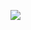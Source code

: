 ![](http://www.plantuml.com/plantuml/proxy?cache=no&src=https://raw.githubusercontent.com/oleksandrblazhko/ai204-ozarchuk/laboratory-work-7/2-SoftwareDesign/2.7-PlantUML/UML-Deployment.puml)

